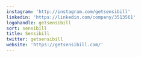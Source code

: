 ```yaml
---
instagram: 'http://instagram.com/getsensibill'
linkedin: 'https://linkedin.com/company/3513561'
logohandle: getsensibill
sort: sensibill
title: Sensibill
twitter: getsensibill
website: 'https://getsensibill.com/'
---
```

